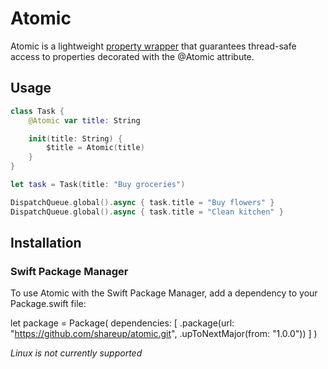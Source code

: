 # Atomic

Atomic is a lightweight [property wrapper](https://nshipster.com/propertywrapper/) that guarantees thread-safe access to properties decorated with the @Atomic attribute.

## Usage

```swift
class Task {
    @Atomic var title: String

    init(title: String) {
        $title = Atomic(title)
    }
}

let task = Task(title: "Buy groceries")

DispatchQueue.global().async { task.title = "Buy flowers" }
DispatchQueue.global().async { task.title = "Clean kitchen" }
```

## Installation

### Swift Package Manager

To use Atomic with the Swift Package Manager, add a dependency to your Package.swift file:

let package = Package(
    dependencies: [
        .package(url: "https://github.com/shareup/atomic.git", .upToNextMajor(from: "1.0.0"))
    ]
)

_Linux is not currently supported_
